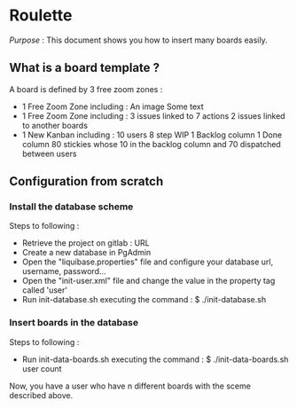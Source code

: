 # Roulette

_Purpose_ : This document shows you how to insert many boards easily.

## What is a board template ?

A board is defined by 3 free zoom zones :
- 1 Free Zoom Zone including :
	An image
	Some text
- 1 Free Zoom Zone including :
	3 issues linked to 7 actions
	2 issues linked to another boards
- 1 New Kanban including :
	10 users
	8 step WIP
	1 Backlog column
	1 Done column
	80 stickies whose 10 in the backlog column and 70 dispatched between users
   
## Configuration from scratch

### Install the database scheme

Steps to following :
- Retrieve the project on gitlab : URL
- Create a new database in PgAdmin
- Open the "liquibase.properties" file and configure your database url, username, password...
- Open the "init-user.xml" file and change the value in the property tag called 'user'
- Run init-database.sh executing the command : $ ./init-database.sh

### Insert boards in the database

Steps to following :
- Run init-data-boards.sh executing the command : $ ./init-data-boards.sh user count

Now, you have a user who have n different boards with the sceme described above.










